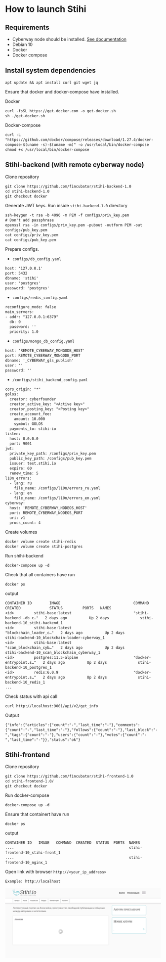 # How to launch Stihi

## Requirements

- Cyberway node should be installed. [See documentation](https://github.com/fincubator/cyberway.launch/tree/master/docs)
- Debian 10
- Docker 
- Docker compose

## Install system dependencies 

```
apt update && apt install curl git wget jq
```


Ensure that docker and docker-compose have installed.

Docker
```
curl -fsSL https://get.docker.com -o get-docker.sh
sh ./get-docker.sh
```

Docker-compose
```
curl -L "https://github.com/docker/compose/releases/download/1.27.4/docker-compose-$(uname -s)-$(uname -m)" -o /usr/local/bin/docker-compose
chmod +x /usr/local/bin/docker-compose
```

## Stihi-backend (with remote cyberway node)

Clone repository

```
git clone https://github.com/fincubator/stihi-backend-1.0
cd stihi-backend-1.0
git checkout docker
```

Generate JWT keys. Run inside `stihi-backend-1.0` directory

```
ssh-keygen -t rsa -b 4096 -m PEM -f configs/priv_key.pem
# Don't add passphrase
openssl rsa -in configs/priv_key.pem -pubout -outform PEM -out configs/pub_key.pem
cat configs/priv_key.pem
cat configs/pub_key.pem
```

Prepare configs.

- `configs/db_config.yaml`
```
host: '127.0.0.1'
port: 5432
dbname: 'stihi'
user: 'postgres'
password: 'postgres'
```
- `configs/redis_config.yaml`
```
reconfigure_mode: false
main_servers:
- addr: "127.0.0.1:6379"
  db: 0
  password: ''
  priority: 1.0
```
- `configs/mongo_db_config.yaml`
```
host: 'REMOTE_CYBERWAY_MONGODB_HOST'
port: REMOTE_CYBERWAY_MONGODB_PORT
dbname: '_CYBERWAY_gls_publish'
user: ''
password: ''
```
- `/configs/stihi_backend_config.yaml`

```
cors_origin: "*"
golos:
  creator: cyberfounder
  creator_active_key: "<Active key>"
  creator_posting_key: "<Posting key>"
  create_account_fee:
    amount: 10.000
    symbol: GOLOS
  payments_to: stihi-io
listen:
  host: 0.0.0.0
  port: 9001
jwt:
  private_key_path: /configs/priv_key.pem
  public_key_path: /configs/pub_key.pem
  issuer: test.stihi.io
  expire: 60
  renew_time: 5
l10n_errors:
  - lang: ru
    file_name: /configs/l10n/errors_ru.yaml
  - lang: en
    file_name: /configs/l10n/errors_en.yaml
cyberway:
  host: 'REMOTE_CYBERWAY_NODEOS_HOST'
  port: REMOTE_CYBERWAY_NODEOS_PORT
  uri: v1
  procs_count: 4
```

Create volumes
```
docker volume create stihi-redis
docker volume create stihi-postgres
```

Run shihi-backend

```
docker-compose up -d
```

Check that all containers have run

```
docker ps
```

output

```
CONTAINER ID        IMAGE                                 COMMAND                  CREATED             STATUS         PORTS   NAMES
<id>         stihi-base:latest                            "stihi-backend -db_c…"   2 days ago          Up 2 days              stihi-backend-10_stihi-backend_1
<id>         stihi-base:latest                            "blockchain_loader_c…"   2 days ago          Up 2 days              stihi-backend-10_blockchain-loader-cyberway_1
<id>         stihi-base:latest                            "scan_blockchain_cyb…"   2 days ago          Up 2 days              stihi-backend-10_scan_blockchain_cyberway_1
<id>         postgres:11.5-alpine                         "docker-entrypoint.s…"   2 days ago          Up 2 days              stihi-backend-10_postgres_1
<id>         redis:6.0.9                                  "docker-entrypoint.s…"   2 days ago          Up 2 days              stihi-backend-10_redis_1
...
```

Check status with api call

```
curl http://localhost:9001/api/v2/get_info
```

Output
```
{"info":{"articles":{"count":"-","last_time":"-"},"comments":{"count":"-","last_time":"-"},"follows":{"count":"-"},"last_block":"-","tags":{"count":"-"},"users":{"count":"-"},"votes":{"count":"-","last_time":"-"}},"status":"ok"}
```


## Stihi-frontend

Clone repository
```
git clone https://github.com/fincubator/stihi-frontend-1.0
cd stihi-frontend-1.0/
git checkout docker
```

Run docker-compose

```
docker-compose up -d
```

Ensure that containert have run

```
docker ps
```

output
```
CONTAINER ID   IMAGE   COMMAND  CREATED  STATUS  PORTS  NAMES
....                                                    stihi-frontend-10_stihi-front_1
....                                                    stihi-frontend-10_nginx_1
```

Open link with browser `http://<your_ip_address>`
```
Example: http://localhost
```

![front](./img/stihi-front.png)
